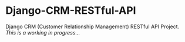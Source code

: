 # Django-CRM-RESTful-API
Django CRM (Customer Relationship Management) RESTful API Project.
*This is a working in progress...*

